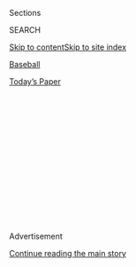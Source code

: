 <div id="app">

<div>

<div>

<div>

<div class="NYTAppHideMasthead css-1q2w90k e1suatyy0">

<div class="section css-ui9rw0 e1suatyy2">

<div class="css-eph4ug er09x8g0">

<div class="css-6n7j50">

</div>

<span class="css-1dv1kvn">Sections</span>

<div class="css-10488qs">

<span class="css-1dv1kvn">SEARCH</span>

</div>

[Skip to content](#site-content)[Skip to site
index](#site-index)

</div>

<div id="masthead-section-label" class="css-1wr3we4 eaxe0e00">

[Baseball](https://www.nytimes3xbfgragh.onion/section/sports/baseball)

</div>

<div class="css-10698na e1huz5gh0">

</div>

</div>

<div id="masthead-bar-one" class="section hasLinks css-15hmgas e1csuq9d3">

<div class="css-uqyvli e1csuq9d0">

</div>

<div class="css-1uqjmks e1csuq9d1">

</div>

<div class="css-9e9ivx">

[](https://myaccount.nytimes3xbfgragh.onion/auth/login?response_type=cookie&client_id=vi)

</div>

<div class="css-1bvtpon e1csuq9d2">

[Today’s
Paper](https://www.nytimes3xbfgragh.onion/section/todayspaper)

</div>

</div>

</div>

</div>

<div data-aria-hidden="false">

<div id="site-content" data-role="main">

<div>

<div class="css-1aor85t" style="opacity:0.000000001;z-index:-1;visibility:hidden">

<div class="css-1hqnpie">

<div class="css-epjblv">

<span class="css-17xtcya">[Baseball](/section/sports/baseball)</span><span class="css-x15j1o">|</span><span class="css-fwqvlz">St.
Louis Cardinals Postpone Game After Two Players Test Positive for
Virus</span>

</div>

<div class="css-k008qs">

<div class="css-1iwv8en">

<span class="css-18z7m18"></span>

<div>

</div>

</div>

<span class="css-1n6z4y">https://nyti.ms/3ghjvjB</span>

<div class="css-1705lsu">

<div class="css-4xjgmj">

<div class="css-4skfbu" data-role="toolbar" data-aria-label="Social Media Share buttons, Save button, and Comments Panel with current comment count" data-testid="share-tools">

  - 
  - 
  - 
  - 
    
    <div class="css-6n7j50">
    
    </div>

  - 

</div>

</div>

</div>

</div>

</div>

</div>

<div id="NYT_TOP_BANNER_REGION" class="css-13pd83m">

</div>

<div id="top-wrapper" class="css-1sy8kpn">

<div id="top-slug" class="css-l9onyx">

Advertisement

</div>

[Continue reading the main
story](#after-top)

<div class="ad top-wrapper" style="text-align:center;height:100%;display:block;min-height:250px">

<div id="top" class="place-ad" data-position="top" data-size-key="top">

</div>

</div>

<div id="after-top">

</div>

</div>

<div>

<div id="sponsor-wrapper" class="css-1hyfx7x">

<div id="sponsor-slug" class="css-19vbshk">

Supported by

</div>

[Continue reading the main
story](#after-sponsor)

<div id="sponsor" class="ad sponsor-wrapper" style="text-align:center;height:100%;display:block">

</div>

<div id="after-sponsor">

</div>

</div>

<div class="css-186x18t">

</div>

<div class="css-1vkm6nb ehdk2mb0">

# St. Louis Cardinals Postpone Game After Two Players Test Positive for Virus

</div>

Baseball’s outbreak spreads to a third major league clubhouse, but Major
League Baseball said the Cardinals’ game on Saturday will go ahead as
planned.

<div class="css-79elbk" data-testid="photoviewer-wrapper">

<div class="css-z3e15g" data-testid="photoviewer-wrapper-hidden">

</div>

<div class="css-1a48zt4 ehw59r15" data-testid="photoviewer-children">

![<span class="css-16f3y1r e13ogyst0" data-aria-hidden="true">The
Cardinals played in Minnesota on Tuesday and Wednesday and were to play
in Milwaukee on Friday
night.</span><span class="css-cnj6d5 e1z0qqy90" itemprop="copyrightHolder"><span class="css-1ly73wi e1tej78p0">Credit...</span><span><span>Jim
Mone/Associated
Press</span></span></span>](https://static01.graylady3jvrrxbe.onion/images/2020/08/01/sports/31virus-cardinals-print/merlin_175093647_f37c4703-1fdf-4469-aa74-3eefabee1c04-articleLarge.jpg?quality=75&auto=webp&disable=upscale)

</div>

</div>

<div class="css-18e8msd">

<div class="css-vp77d3 epjyd6m0">

<div class="css-1baulvz">

By [<span class="css-1baulvz last-byline" itemprop="name">Tyler
Kepner</span>](https://www.nytimes3xbfgragh.onion/by/tyler-kepner)

</div>

</div>

  - 
    
    <div class="css-ld3wwf e16638kd2">
    
    July 31,
    2020
    
    </div>

  - 
    
    <div class="css-4xjgmj">
    
    <div class="css-d8bdto" data-role="toolbar" data-aria-label="Social Media Share buttons, Save button, and Comments Panel with current comment count" data-testid="share-tools">
    
      - 
      - 
      - 
      - 
        
        <div class="css-6n7j50">
        
        </div>
    
      - 
    
    </div>
    
    </div>

</div>

</div>

<div class="section meteredContent css-1r7ky0e" name="articleBody" itemprop="articleBody">

<div class="css-1fanzo5 StoryBodyCompanionColumn">

<div class="css-53u6y8">

Major League Baseball’s worrying coronavirus outbreak spread into
another clubhouse on Friday when the St. Louis Cardinals’ game in
Milwaukee was postponed after two Cardinals players tested positive for
the virus.

The Cardinals did not name the players, but said that the positive
results came from testing performed before Wednesday’s game against the
Minnesota Twins in Minneapolis. The Cardinals said the team was
self-isolating at its hotel in Milwaukee, where it was conducting rapid
testing and implementing contact tracing.

</div>

</div>

<div class="css-nj25e3">

> [pic.twitter.com/j3zl42vhlL](https://t.co/j3zl42vhlL)
> 
> — St. Louis Cardinals (@Cardinals)
> [July 31, 2020](https://twitter.com/Cardinals/status/1289243222456201216?ref_src=twsrc%5Etfw)

</div>

<div class="css-1fanzo5 StoryBodyCompanionColumn">

<div class="css-53u6y8">

Friday’s postponement is the 15th such virus-related action in a major
league schedule that only began on July 23. The matchup was rescheduled
as part of a doubleheader on Sunday, and despite the Cardinals’ exposure
to the virus, the teams still plan to play as scheduled on Saturday
night.

</div>

</div>

<div class="css-1fanzo5 StoryBodyCompanionColumn">

<div class="css-53u6y8">

M.L.B. created [a 113-page set of
protocols](https://www.nytimes3xbfgragh.onion/2020/06/22/sports/baseball/mlb-season-schedule-vote.html)
for teams before it resumed play, and its officials had been encouraged
by the fact that, until Friday, only one team — the Miami Marlins — [had
any players who tested
positive](https://www.nytimes3xbfgragh.onion/2020/07/27/sports/baseball/marlins-game-canceled.html).
But the Marlins’ outbreak, which has widened to include 18 players, has
devastated its roster, and the Cardinals’ news sent a sobering signal of
the complications in staging a 60-game season, with extensive travel,
during a pandemic.

“We have a lot of really smart people working on this, a number of
committed players who want to play through this, but everybody wants to
play safely,” Mark Attanasio, the Brewers’ principal owner, said during
a news conference at Miller Park. “If we’re not smart and safe, we’ll
fail. But we’re going to do everything we can not to fail.”

The league’s investigators have been probing the cause of the Marlins’
outbreak, and a person briefed on the findings said that players were
found to have gone out in Atlanta, where the Marlins played exhibition
games last Tuesday and Wednesday. The person was granted anonymity
because the league has not yet released its findings, the details of
which were first reported by Bleacher Report.

While the Marlins’ behavior was not entirely surprising, their outbreak
was a clear warning to players, a point Commissioner Rob Manfred
reiterated Friday in a conversation with Tony Clark, the executive
director of the players’ union, as reported by ESPN. Manfred emphasized
that players must stay vigilant about following safety protocols or risk
ending the season.

“It’s definitely in a lot of guys’ minds, that’s for sure,” said Cubs
first baseman Anthony Rizzo, adding that the Cardinals’ news had been
discouraging. “We all want to play,” he said, “and the guys here in our
clubhouse, as we get going, know the importance of sticking together and
being as prudent as possible away from the field and at the field.”

</div>

</div>

<div class="css-1fanzo5 StoryBodyCompanionColumn">

<div class="css-53u6y8">

Rizzo added: “It’s a little nerve-racking. We say the most normal thing
about the day is when we actually play baseball.”

Rizzo’s teammate, Steven Souza Jr., [echoed those remarks on
Twitter](https://twitter.com/SouzaJr/status/1289345224339152896): “Every
player in this league better take a hard look at what you’re doing off
the field, because what you do affects, more than just you and your
team. Your decisions off the field will put all of our seasons in
jeopardy this year.”

The league said that postponing Friday’s Cardinals game and deciding to
go ahead with Saturday night’s game were “consistent with protocols to
allow enough time for additional testing and contact tracing to be
conducted.” Yet just last Sunday, the Marlins were allowed to play in
Philadelphia despite both teams learning before the game that four
Marlins players had tested positive.

Because the official safety protocols did not mandate that a game be
postponed when players tested positive, the Marlins’ game in
Philadelphia was allowed to go forward. The quick postponement of the
Cardinals-Brewers game underscores just how much M.L.B. is adjusting its
plan as it
goes.

<div id="NYT_MAIN_CONTENT_2_REGION" class="css-9tf9ac">

<div>

<div id="styln-prism-freeform-1595872471455" class="section interactive-content interactive-size-medium css-1ftcdic">

<div class="css-17ih8de interactive-body">

<div id="prism-freeform-block-83281" class="css-19mumt8" data-role="complementary" data-storyline="The Games Resume" data-truncated="false" tabindex="0">

<div class="css-a8d9oz">

<div>

### The Games Resume

#### Sports and the Virus

Updated July 31, 2020

Here’s what’s happening as the world of sports slowly comes back to
life:

  -   - The [N.B.A.
        returned](https://www.nytimes3xbfgragh.onion/2020/07/30/sports/basketball/clippers-lakers.html?action=click&pgtype=Article&state=default&region=MAIN_CONTENT_2&context=storylines_keepup),
        and the Lakers held on to beat the Clippers in a thriller. Zion
        Williamson played in the first game of the night for the
        Pelicans.
      - Players, coaches and analysts are watching this season’s
        baseball games [to see what
        effect](https://www.nytimes3xbfgragh.onion/2020/07/31/sports/baseball/baseball-empty-stadiums-effects.html?action=click&pgtype=Article&state=default&region=MAIN_CONTENT_2&context=storylines_keepup)
        the absence of fans has.
      - With no summer tournaments to play in, top high school
        basketball stars are [committing to colleges
        earlier](https://www.nytimes3xbfgragh.onion/2020/07/30/sports/ncaabasketball/college-basketball-recruiting.html?action=click&pgtype=Article&state=default&region=MAIN_CONTENT_2&context=storylines_keepup).
        Villanova is one of the beneficiaries.

<div id="styln-survey-component-83281" class="styln-survey-component">

</div>

</div>

</div>

</div>

</div>

</div>

</div>

</div>

“With new information, we’d be silly to continue the same protocols we
did a week ago when there’s obviously a different situation,” Gary
Green, the M.L.B.’s medical director, said in an interview this week.
“So we have to react to that and try and change within the course of
it, when we don’t know all the facts because it’s a new disease.”

</div>

</div>

<div class="css-cfo9c3">

</div>

<div class="css-1fanzo5 StoryBodyCompanionColumn">

<div class="css-53u6y8">

The Cardinals-Brewers game is the third postponement on baseball’s
Friday night schedule, following earlier ones involving the Marlins, who
were to play the Washington Nationals, and the Phillies, who were to
host Toronto. The Marlins have had 18 players and two staff members test
positive this week (the most recent case was revealed on Friday); those
cases have already [upended baseball’s
schedule](https://www.nytimes3xbfgragh.onion/2020/07/28/sports/baseball/marlins-outbreak-mlb-coronavirus.html).

</div>

</div>

<div class="css-1fanzo5 StoryBodyCompanionColumn">

<div class="css-53u6y8">

The three games postponed on Friday mean that eight of M.L.B.’s 30 teams
have been affected by cascading schedule changes caused by the virus.
Those teams include the Yankees and the Baltimore Orioles, who have had
games postponed or rescheduled as the sport strains to isolate the
affected teams.

In an interview with MLB Network on Monday, Manfred expressed confidence
that baseball would be able to manage the outbreaks and continue its
season.

“We knew that we were going to have positives at some point in time,” he
said. “I remain optimistic that the protocols are strong enough that it
will allow us to continue to play, even through an outbreak like this,
and complete our season.”

The Phillies on Thursday became the second team, after the Marlins, to
miss a full week of play when the league [postponed games scheduled for
this
weekend](https://www.nytimes3xbfgragh.onion/2020/07/30/sports/baseball/phillies-blue-jays-postponed-coronavirus.html)
after a Phillies coach and a clubhouse attendant received positive test
results for the coronavirus.

The Phillies had hoped to play a doubleheader with the Blue Jays on
Saturday in Philadelphia and another game on Sunday, but the positive
tests caused the team to shut down Citizens Bank Park for baseball
activity. It remained closed on Friday, even after the Phillies
announced that there had been no positives in their most recent round of
test results.

Those measures would seem to suggest that the Minnesota Twins will take
similar precautions at Target Field, where the Cardinals played two
games this week before traveling to Milwaukee. The Twins hosted
Cleveland on Thursday, meaning that the team used the same clubhouse and
dugout as the Cardinals.

</div>

</div>

<div class="css-79elbk" data-testid="photoviewer-wrapper">

<div class="css-z3e15g" data-testid="photoviewer-wrapper-hidden">

</div>

<div class="css-1a48zt4 ehw59r15" data-testid="photoviewer-children">

![<span class="css-16f3y1r e13ogyst0" data-aria-hidden="true">The
Cleveland Indians played at Minnesota on Thursday, when they used the
same dugout the Cardinals had occupied a day
earlier.</span><span class="css-cnj6d5 e1z0qqy90" itemprop="copyrightHolder"><span class="css-1ly73wi e1tej78p0">Credit...</span><span>Jim
Mone/Associated
Press</span></span>](https://static01.graylady3jvrrxbe.onion/images/2020/07/31/sports/31virus-cardinals2/merlin_175137510_3efcc1c0-35e9-4e56-a17c-e79446bbf898-articleLarge.jpg?quality=75&auto=webp&disable=upscale)

</div>

</div>

<div class="css-1fanzo5 StoryBodyCompanionColumn">

<div class="css-53u6y8">

But Cleveland and Minnesota went forward as planned on Friday night.
Derek Falvey, the Twins’ chief baseball officer, said the visiting
clubhouse had been fully sanitized, and the clubhouse staffers were not
allowed at Target Field as the team conducted contact tracing. Falvey
said the Twins’ players had undergone point-of-care testing on Friday.

</div>

</div>

<div class="css-1fanzo5 StoryBodyCompanionColumn">

<div class="css-53u6y8">

“When you’re trying to deal with whether or not you may have had some
transfer, at least day one, so far, we have good information,” Falvey
said. “That doesn’t mean we’re entirely in the clear. We have to make
sure that we test and monitor over the next few days as well.”

Baseball has made several revisions to its extensive virus protocols
since the Marlins’ outbreak. The league has tightened rules on masks and
ordered every team to appoint an employee to monitor the traveling
party’s compliance with health rules. The league also has implemented
seven-inning games for doubleheaders this season to minimize both time
spent at the ballpark and injury risks to players.

Several pitchers have dealt with injuries early this season, including
Houston’s Justin Verlander, Washington’s Stephen Strasburg, Texas’ Corey
Kluber, St. Louis’ Miles Mikolas and the Yankees’ Tommy Kahnle, who was
placed on the injured list on Friday with an injury to his right ulnar
collateral ligament, in his pitching arm. Yankees Manager Aaron Boone
announced after the team’s 5-1 win against the Red Sox that Kahnle would
need to have Tommy John surgery.

</div>

</div>

<div>

</div>

</div>

<div>

</div>

<div>

</div>

<div>

</div>

<div>

<div id="bottom-wrapper" class="css-1ede5it">

<div id="bottom-slug" class="css-l9onyx">

Advertisement

</div>

[Continue reading the main
story](#after-bottom)

<div id="bottom" class="ad bottom-wrapper" style="text-align:center;height:100%;display:block;min-height:90px">

</div>

<div id="after-bottom">

</div>

</div>

</div>

</div>

</div>

## Site Index

<div>

</div>

## Site Information Navigation

  - [© <span>2020</span> <span>The New York Times
    Company</span>](https://help.nytimes3xbfgragh.onion/hc/en-us/articles/115014792127-Copyright-notice)

<!-- end list -->

  - [NYTCo](https://www.nytco.com/)
  - [Contact
    Us](https://help.nytimes3xbfgragh.onion/hc/en-us/articles/115015385887-Contact-Us)
  - [Work with us](https://www.nytco.com/careers/)
  - [Advertise](https://nytmediakit.com/)
  - [T Brand Studio](http://www.tbrandstudio.com/)
  - [Your Ad
    Choices](https://www.nytimes3xbfgragh.onion/privacy/cookie-policy#how-do-i-manage-trackers)
  - [Privacy](https://www.nytimes3xbfgragh.onion/privacy)
  - [Terms of
    Service](https://help.nytimes3xbfgragh.onion/hc/en-us/articles/115014893428-Terms-of-service)
  - [Terms of
    Sale](https://help.nytimes3xbfgragh.onion/hc/en-us/articles/115014893968-Terms-of-sale)
  - [Site
    Map](https://spiderbites.nytimes3xbfgragh.onion)
  - [Help](https://help.nytimes3xbfgragh.onion/hc/en-us)
  - [Subscriptions](https://www.nytimes3xbfgragh.onion/subscription?campaignId=37WXW)

</div>

</div>

</div>

</div>
